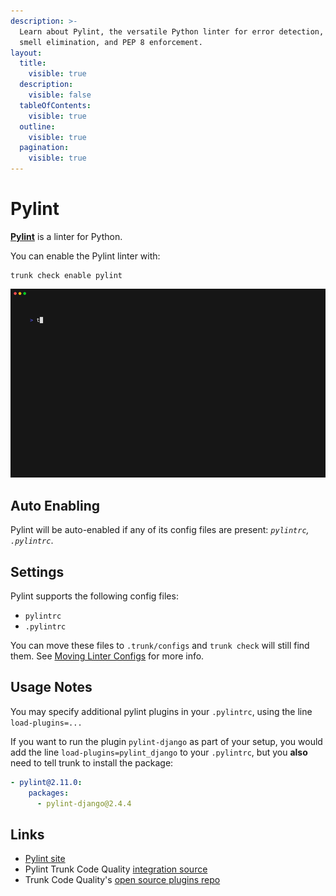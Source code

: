 ```yaml
---
description: >-
  Learn about Pylint, the versatile Python linter for error detection, code
  smell elimination, and PEP 8 enforcement.
layout:
  title:
    visible: true
  description:
    visible: false
  tableOfContents:
    visible: true
  outline:
    visible: true
  pagination:
    visible: true
---
```


# Pylint

[**Pylint**](https://pypi.org/project/pylint/) is a linter for Python.

You can enable the Pylint linter with:

```shell
trunk check enable pylint
```

![pylint example output](../../configuration/supported/pylint.gif)

## Auto Enabling

Pylint will be auto-enabled if any of its config files are present: _`pylintrc`, `.pylintrc`_.

## Settings

Pylint supports the following config files:

* `pylintrc`
* `.pylintrc`

You can move these files to `.trunk/configs` and `trunk check` will still find them. See [Moving Linter Configs](broken-reference) for more info.

## Usage Notes

You may specify additional pylint plugins in your `.pylintrc`, using the line `load-plugins=...`

If you want to run the plugin `pylint-django` as part of your setup, you would add the line `load-plugins=pylint_django` to your `.pylintrc`, but you **also** need to tell trunk to install the package:

```yaml
- pylint@2.11.0:
    packages:
      - pylint-django@2.4.4

```

## Links

* [Pylint site](https://pypi.org/project/pylint/)
* Pylint Trunk Code Quality [integration source](https://github.com/trunk-io/plugins/tree/main/linters/pylint)
* Trunk Code Quality's [open source plugins repo](https://github.com/trunk-io/plugins/tree/main)
